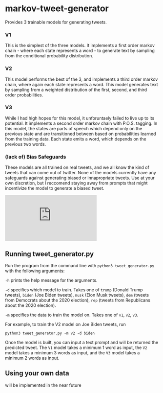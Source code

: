 # markov-tweet-generator
Provides 3 trainable models for generating tweets.

### V1
This is the simplest of the three models. It implements a first order markov chain - where each state represents a word - to generate text by sampling from the conditional probability distribution.

### V2
This model performs the best of the 3, and implements a third order markov chain, where again each state represents a word. This model generates text by sampling from a weighted distribution of the first, second, and third order probabilities.

### V3
While I had high hopes for this model, it unforuntaely failed to live up to its potential. It implements a second order markov chain with P.O.S. tagging. In this model, the states are parts of speech which depend only on the previous state and are transitioned between based on probabilities learned from the training data. Each state emits a word, which depends on the previous two words.

### (lack of) Bias Safeguards
These models are all trained on real tweets, and we all know the kind of tweets that can come out of twitter. None of the models currently have any safeguards against generating biased or innapropriate tweets. Use at your own discretion, but I reccomend staying away from prompts that might incentivize the model to generate a biased tweet.

![Poster](https://github.com/jamiehax/markov-tweet-generator/blob/poster.pdf)

## Running tweet_generator.py
Run the program from the command line with ```python3 tweet_generator.py``` with the following arguments:

```-h``` prints the help message for the arguments.

```-d``` specifies which model to train. Takes one of `trump` (Donald Trump tweets), `biden` (Joe Biden tweets), `musk` (Elon Musk tweets), `dem` (tweets from Democrats about the 2020 election), `rep` (tweets from Republicans about the 2020 election).

```-m``` specifies the data to train the model on. Takes one of ```v1```, ```v2```, ```v3```. 

For example, to train the V2 model on Joe Biden tweets, run

```python3 tweet_generator.py -m v2 -d biden```

Once the model is built, you can input a text prompt and will be returned the predicted tweet. The ```V1``` model takes a minimum 1 word as input, the ```V2``` model takes a minimum 3 words as input, and the ```V3``` model takes a minimum 2 words as input.

## Using your own data
will be implemented in the near future
